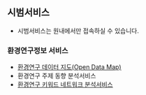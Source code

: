 ## 시범서비스
- 시범서비스는 원내에서만 접속하실 수 있습니다.
### 환경연구정보 서비스
- [환경연구 데이터 지도(Open Data Map)](./demo/services/opendatamap.md)  
- 환경연구 주제 동향 분석서비스  
- [환경연구 키워드 네트워크 분석서비스](./demo/services/keywordnetwork.md)  
